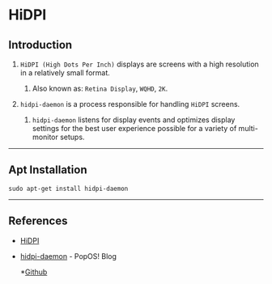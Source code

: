 # HiDPI

## Introduction

1. `HiDPI (High Dots Per Inch)` displays are screens with a high resolution in a relatively small format.

    1. Also known as:  `Retina Display`, `WQHD`, `2K`.

2. `hidpi-daemon` is a process responsible for handling `HiDPI` screens.

    1. `hidpi-daemon` listens for display events and optimizes display settings for the best user experience possible for a variety of multi-monitor setups.

---

## Apt Installation

```
sudo apt-get install hidpi-daemon
```

---

## References

* [HiDPI](https://wiki.archlinux.org/index.php/HiDPI)

* [hidpi-daemon](https://blog.system76.com/post/174414833678/all-about-the-hidpi-daemon) - PopOS! Blog

    *[Github](https://github.com/pop-os/hidpi-daemon)